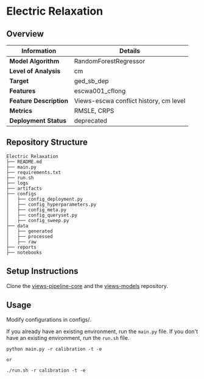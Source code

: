 # Electric Relaxation 
## Overview


| Information         | Details                        |
|---------------------|--------------------------------|
| **Model Algorithm** | RandomForestRegressor                  |
| **Level of Analysis** | cm            |
| **Target**         | ged_sb_dep |
| **Features**       |  escwa001_cflong   |
| **Feature Description**       |  Views-escwa conflict history, cm level    |
| **Metrics**       |  RMSLE, CRPS    |
| **Deployment Status**       |  deprecated    |

## Repository Structure

```
Electric Relaxation
├── README.md
├── main.py
├── requirements.txt
├── run.sh
├── logs
├── artifacts
├── configs
│   ├── config_deployment.py
│   ├── config_hyperparameters.py
│   ├── config_meta.py
│   ├── config_queryset.py
│   ├── config_sweep.py
├── data
│   ├── generated
│   ├── processed
│   ├── raw
├── reports
├── notebooks
```

## Setup Instructions

Clone the [views-pipeline-core](https://github.com/views-platform/views-pipeline-core) and the [views-models](https://github.com/views-platform/views-models) repository.


## Usage
Modify configurations in configs/.

If you already have an existing environment, run the `main.py` file. If you don't have an existing environment, run the `run.sh` file. 

```
python main.py -r calibration -t -e

or

./run.sh -r calibration -t -e
```


